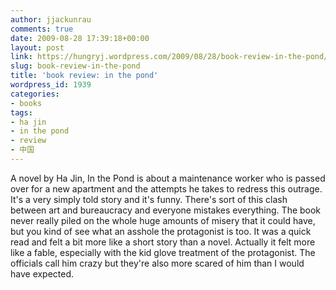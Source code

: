 ```yaml
---
author: jjackunrau
comments: true
date: 2009-08-28 17:39:18+00:00
layout: post
link: https://hungryj.wordpress.com/2009/08/28/book-review-in-the-pond/
slug: book-review-in-the-pond
title: 'book review: in the pond'
wordpress_id: 1939
categories:
- books
tags:
- ha jin
- in the pond
- review
- 中国
---
```


A novel by Ha Jin, In the Pond is about a maintenance worker who is passed over for a new apartment and the attempts he takes to redress this outrage. It's a very simply told story and it's funny. There's sort of this clash between art and bureaucracy and everyone mistakes everything. The book never really piled on the whole huge amounts of misery that it could have, but you kind of see what an asshole the protagonist is too. It was a quick read and felt a bit more like a short story than a novel. Actually it felt more like a fable, especially with the kid glove treatment of the protagonist. The officials call him crazy but they're also more scared of him than I would have expected.
